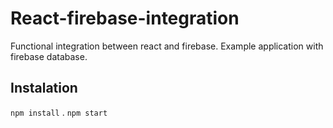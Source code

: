 # React-firebase-integration
 Functional integration between react and firebase. Example application with firebase database.
 
 ## Instalation
 
 `npm install`
 .
 `npm start`
 
 
